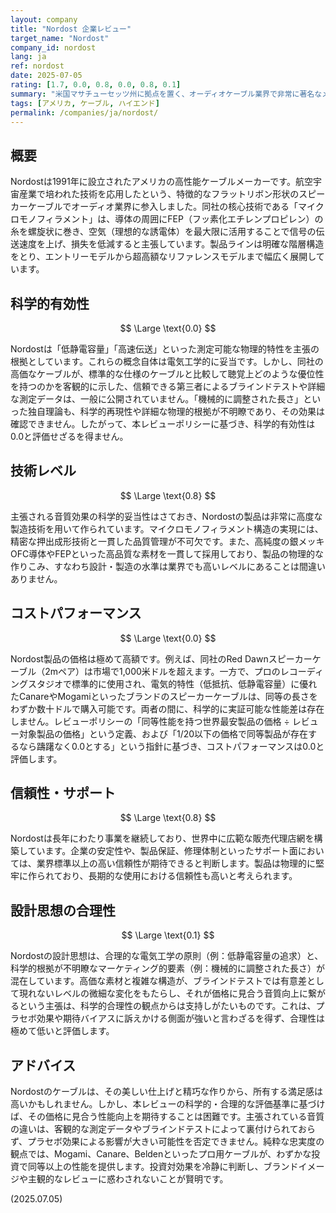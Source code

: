 ```yaml
---
layout: company
title: "Nordost 企業レビュー"
target_name: "Nordost"
company_id: nordost
lang: ja
ref: nordost
date: 2025-07-05
rating: [1.7, 0.0, 0.8, 0.0, 0.8, 0.1]
summary: "米国マサチューセッツ州に拠点を置く、オーディオケーブル業界で非常に著名なメーカー。独自の『マイクロモノフィラメント』技術やフラットリボンデザインで知られる。製品は精巧に製造されているものの、その価格は極めて高額である。主張される音質向上効果には客観的な科学的証拠が乏しく、レビューポリシーの厳格なコストパフォーマンス評価においては、専門業務用の安価なケーブルと比較して著しく低いスコアとならざるを得ない。ブランドの威信や主観的な評価よりも、科学的合理性とコストを重視するユーザーには推奨しがたい。"
tags: [アメリカ, ケーブル, ハイエンド]
permalink: /companies/ja/nordost/
---
```

## 概要

Nordostは1991年に設立されたアメリカの高性能ケーブルメーカーです。航空宇宙産業で培われた技術を応用したという、特徴的なフラットリボン形状のスピーカーケーブルでオーディオ業界に参入しました。同社の核心技術である「マイクロモノフィラメント」は、導体の周囲にFEP（フッ素化エチレンプロピレン）の糸を螺旋状に巻き、空気（理想的な誘電体）を最大限に活用することで信号の伝送速度を上げ、損失を低減すると主張しています。製品ラインは明確な階層構造をとり、エントリーモデルから超高額なリファレンスモデルまで幅広く展開しています。

## 科学的有効性

$$ \Large \text{0.0} $$

Nordostは「低静電容量」「高速伝送」といった測定可能な物理的特性を主張の根拠としています。これらの概念自体は電気工学的に妥当です。しかし、同社の高価なケーブルが、標準的な仕様のケーブルと比較して聴覚上どのような優位性を持つのかを客観的に示した、信頼できる第三者によるブラインドテストや詳細な測定データは、一般に公開されていません。「機械的に調整された長さ」といった独自理論も、科学的再現性や詳細な物理的根拠が不明瞭であり、その効果は確認できません。したがって、本レビューポリシーに基づき、科学的有効性は0.0と評価せざるを得ません。

## 技術レベル

$$ \Large \text{0.8} $$

主張される音質効果の科学的妥当性はさておき、Nordostの製品は非常に高度な製造技術を用いて作られています。マイクロモノフィラメント構造の実現には、精密な押出成形技術と一貫した品質管理が不可欠です。また、高純度の銀メッキOFC導体やFEPといった高品質な素材を一貫して採用しており、製品の物理的な作りこみ、すなわち設計・製造の水準は業界でも高いレベルにあることは間違いありません。

## コストパフォーマンス

$$ \Large \text{0.0} $$

Nordost製品の価格は極めて高額です。例えば、同社のRed Dawnスピーカーケーブル（2mペア）は市場で1,000米ドルを超えます。一方で、プロのレコーディングスタジオで標準的に使用され、電気的特性（低抵抗、低静電容量）に優れたCanareやMogamiといったブランドのスピーカーケーブルは、同等の長さをわずか数十ドルで購入可能です。両者の間に、科学的に実証可能な性能差は存在しません。レビューポリシーの「同等性能を持つ世界最安製品の価格 ÷ レビュー対象製品の価格」という定義、および「1/20以下の価格で同等製品が存在するなら躊躇なく0.0とする」という指針に基づき、コストパフォーマンスは0.0と評価します。

## 信頼性・サポート

$$ \Large \text{0.8} $$

Nordostは長年にわたり事業を継続しており、世界中に広範な販売代理店網を構築しています。企業の安定性や、製品保証、修理体制といったサポート面においては、業界標準以上の高い信頼性が期待できると判断します。製品は物理的に堅牢に作られており、長期的な使用における信頼性も高いと考えられます。

## 設計思想の合理性

$$ \Large \text{0.1} $$

Nordostの設計思想は、合理的な電気工学の原則（例：低静電容量の追求）と、科学的根拠が不明瞭なマーケティング的要素（例：機械的に調整された長さ）が混在しています。高価な素材と複雑な構造が、ブラインドテストでは有意差として現れないレベルの微細な変化をもたらし、それが価格に見合う音質向上に繋がるという主張は、科学的合理性の観点からは支持しがたいものです。これは、プラセボ効果や期待バイアスに訴えかける側面が強いと言わざるを得ず、合理性は極めて低いと評価します。

## アドバイス

Nordostのケーブルは、その美しい仕上げと精巧な作りから、所有する満足感は高いかもしれません。しかし、本レビューの科学的・合理的な評価基準に基づけば、その価格に見合う性能向上を期待することは困難です。主張されている音質の違いは、客観的な測定データやブラインドテストによって裏付けられておらず、プラセボ効果による影響が大きい可能性を否定できません。純粋な忠実度の観点では、Mogami、Canare、Beldenといったプロ用ケーブルが、わずかな投資で同等以上の性能を提供します。投資対効果を冷静に判断し、ブランドイメージや主観的なレビューに惑わされないことが賢明です。

(2025.07.05)
